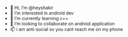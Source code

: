 - 👋 Hi, I’m @heyshakir
- 👀 I’m interested in android dev
- 🌱 I’m currently learning c++
- 💞️ I’m looking to collaborate on android application
- 📫 i am anti-social so you cant reach me on my phone

<!---
heyshakir/heyshakir is a ✨ special ✨ repository because its `README.md` (this file) appears on your GitHub profile.
You can click the Preview link to take a look at your changes.
--->

